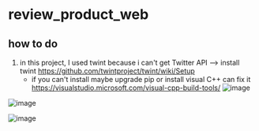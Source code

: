 # review_product_web

## how to do

1. in this project, I used twint because i can't get Twitter API --> install twint https://github.com/twintproject/twint/wiki/Setup 
    * if you can't install maybe upgrade pip or install visual C++ can fix it https://visualstudio.microsoft.com/visual-cpp-build-tools/
     ![image](https://user-images.githubusercontent.com/78832408/219311056-8c6537f6-9b7c-461f-b4f4-e360313ff5e4.png)





![image](https://user-images.githubusercontent.com/78832408/219096665-1b0706af-45c4-467d-ac3c-3d6514200733.png)


![image](https://user-images.githubusercontent.com/78832408/219310666-18d6977d-aff3-485a-8fa5-2e350d84fab2.png)
